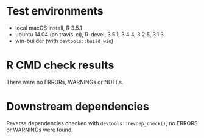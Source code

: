 # Test environments

* local macOS install, R 3.5.1
* ubuntu 14.04 (on travis-ci), R-devel, 3.5.1, 3.4.4, 3.2.5, 3.1.3
* win-builder (with `devtools::build_win`)

# R CMD check results

There were no ERRORs, WARNINGs or NOTEs.

# Downstream dependencies

Reverse dependencies checked with `devtools::revdep_check()`, no ERRORS or WARNINGs were found.
